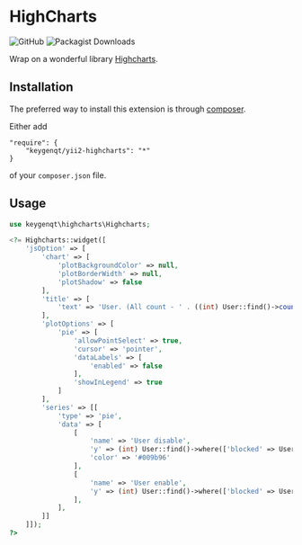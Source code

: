 HighCharts
===================

![GitHub](https://img.shields.io/github/license/keygenqt/yii2-highcharts)
![Packagist Downloads](https://img.shields.io/packagist/dt/keygenqt/yii2-highcharts)

Wrap on a wonderful library [Highcharts](https://github.com/highcharts/highcharts).

## Installation

The preferred way to install this extension is through [composer](http://getcomposer.org/download/).

Either add

```
"require": {
    "keygenqt/yii2-highcharts": "*"
}
```

of your `composer.json` file.

## Usage

```php
use keygenqt\highcharts\Highcharts;

<?= Highcharts::widget([
	'jsOption' => [
		'chart' => [
			'plotBackgroundColor' => null,
			'plotBorderWidth' => null,
			'plotShadow' => false
		],
		'title' => [
			'text' => 'User. (All count - ' . ((int) User::find()->count()) . ').'
		],
		'plotOptions' => [
			'pie' => [
				'allowPointSelect' => true,
				'cursor' => 'pointer',
				'dataLabels' => [
					'enabled' => false
				],
				'showInLegend' => true
			]
		],
		'series' => [[
			'type' => 'pie',
			'data' => [
				[
					'name' => 'User disable',
					'y' => (int) User::find()->where(['blocked' => User::STATUS_BLOCKED])->count(),
					'color' => '#009b96'
				],
				[
					'name' => 'User enable',
					'y' => (int) User::find()->where(['blocked' => User::STATUS_ENABLE])->count(),
				],
			],
		]]
	]]);
?>
```